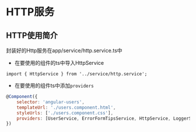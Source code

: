 # HTTP服务

## HTTP使用简介

封装好的Http服务在app/service/http.service.ts中

* 在要使用的组件的ts中导入HttpService

```
import { HttpService } from '../service/http.service';
```

* 在要使用的组件ts中添加`providers`

```js
@Component({
    selector: 'angular-users',
    templateUrl: './users.component.html',
    styleUrls: ['./users.component.css'],
    providers: [UserService, ErrorFormTipsService, HttpService, LoggerService]
})
```



